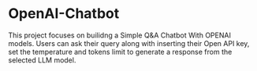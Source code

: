 # OpenAI-Chatbot

This project focuses on builidng a Simple Q&A Chatbot With OPENAI models. Users can ask their query along with inserting their Open API key, set the temperature and tokens limit to generate a response from the selected LLM model.
